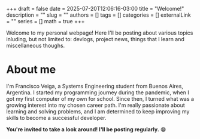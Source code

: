 +++ 
draft = false
date = 2025-07-20T12:06:16-03:00
title = "Welcome!"
description = ""
slug = ""
authors = []
tags = []
categories = []
externalLink = ""
series = []
math = true
+++

Welcome to my personal webpage! Here I'll be posting about various topics
inluding, but not limited to: devlogs, project news, things that I learn and
miscellaneous thoughs.

# About me

I'm Francisco Veiga, a Systems Engineering student from Buenos Aires, Argentina.
I started my programming journey during the pandemic, when I got my first
computer of my own for school. Since then, I turned what was a growing interest
into my chosen career path. I'm really passionate about learning and solving
problems, and I am determined to keep improving my skills to become a successful
developer.

**You're invited to take a look around! I'll be posting regularly.** :grin:


